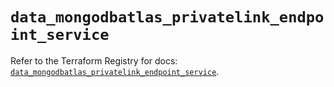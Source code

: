 # `data_mongodbatlas_privatelink_endpoint_service`

Refer to the Terraform Registry for docs: [`data_mongodbatlas_privatelink_endpoint_service`](https://registry.terraform.io/providers/mongodb/mongodbatlas/1.17.2/docs/data-sources/privatelink_endpoint_service).
